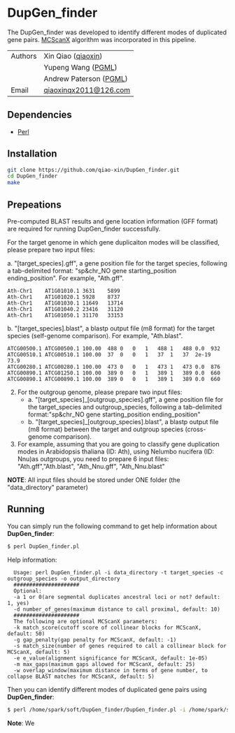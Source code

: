 # DupGen_finder

The DupGen_finder was developed to identify different modes of duplicated gene pairs. [MCScanX](http://chibba.pgml.uga.edu/mcscan2/) algorithm was incorporated in this pipeline.

| | |
| --- | --- |
| Authors | Xin Qiao ([qiaoxin](https://github.com/qiao-xin)) |
| | Yupeng Wang ([PGML](http://www.plantgenome.uga.edu)) |
| | Andrew Paterson ([PGML](http://www.plantgenome.uga.edu)) |
| Email   | <qiaoxinqx2011@126.com> |

## Dependencies

- [Perl](https://www.perl.org)

## Installation

```bash
git clone https://github.com/qiao-xin/DupGen_finder.git
cd DupGen_finder
make
```

## Prepeations

Pre-computed BLAST results and gene location information (GFF format) are required for running DupGen_finder successfully.

For the target genome in which gene duplicaiton modes will be classified, please prepare two input files:

a. "[target_species].gff", a gene position file for the target species, following a tab-delimited format: "sp&chr_NO      gene    starting_position       ending_position". For example, "Ath.gff".

```
Ath-Chr1	AT1G01010.1	3631	5899
Ath-Chr1	AT1G01020.1	5928	8737
Ath-Chr1	AT1G01030.1	11649	13714
Ath-Chr1	AT1G01040.2	23416	31120
Ath-Chr1	AT1G01050.1	31170	33153
```

b. "[target_species].blast", a blastp output file (m8 format) for the target species (self-genome comparison). For example, "Ath.blast".

```
ATCG00500.1	ATCG00500.1	100.00	488	0	0	1	488	1	488	0.0	 932
ATCG00510.1	ATCG00510.1	100.00	37	0	0	1	37	1	37	2e-19	73.9
ATCG00280.1	ATCG00280.1	100.00	473	0	0	1	473	1	473	0.0	 876
ATCG00890.1	ATCG01250.1	100.00	389	0	0	1	389	1	389	0.0	 660
ATCG00890.1	ATCG00890.1	100.00	389	0	0	1	389	1	389	0.0	 660
```

2. For the outgroup genome, please prepare two input files:
   - a. "[target_species]_[outgroup_species].gff", a gene position file for the target_species and outgroup_species, following a tab-delimited format:"sp&chr_NO      gene    starting_position       ending_position"
   - b. "[target_species]_[outgroup_species].blast", a blastp output file (m8 format) between the target and outgroup species (cross-genome comparison).
3. For example, assuming that you are going to classify gene duplication modes in Arabidopsis thaliana (ID: Ath), using Nelumbo nucifera (ID: Nnu)as outgroups, you need to prepare 6 input files: "Ath.gff","Ath.blast", "Ath_Nnu.gff", "Ath_Nnu.blast"

**NOTE**: All input files should be stored under ONE folder (the "data_directory" parameter)

## Running

You can simply run the following command to get help information about **DupGen_finder**:

```bash
$ perl DupGen_finder.pl
```

Help information:

```
  Usage: perl DupGen_finder.pl -i data_directory -t target_species -c outgroup_species -o output_directory
  #####################
  Optional:
  -a 1 or 0(are segmental duplicates ancestral loci or not? default: 1, yes)
  -d number_of_genes(maximum distance to call proximal, default: 10)
  #####################
  The following are optional MCScanX parameters:
  -k match_score(cutoff score of collinear blocks for MCScanX, default: 50)
  -g gap_penalty(gap penalty for MCScanX, default: -1)
  -s match_size(number of genes required to call a collinear block for MCScanX, default: 5)
  -e e_value(alignment significance for MCScanX, default: 1e-05)
  -m max_gaps(maximum gaps allowed for MCScanX, default: 25)
  -w overlap_window(maximum distance in terms of gene number, to collapse BLAST matches for MCScanX, default: 5)
```

Then you can identify different modes of duplicated gene pairs using **DupGen_finder**:

```bash
$ perl /home/spark/soft/DupGen_finder/DupGen_finder.pl -i /home/spark/soft/DupGen_finder/data/ -t Ath -c Nnu -o /home/spark/soft/DupGen_finder/data/
```
**Note**: We 
